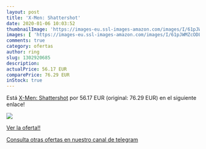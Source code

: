 ```yaml
---
layout: post
title: 'X-Men: Shattershot'
date: 2020-01-06 10:03:52
thumbnailImage: 'https://images-eu.ssl-images-amazon.com/images/I/61pJWMZcODL._SL200_.jpg'
images: [ 'https://images-eu.ssl-images-amazon.com/images/I/61pJWMZcODL._SL200_.jpg' ]
comments: true
category: ofertas
author: ring
slug: 1302920685
description:
actualPrice: 56.17 EUR
comparePrice: 76.29 EUR
inStock: true
---
```


Está [X-Men: Shattershot](https://www.amazon.com/dp/1302920685/?tag=redken08-20) por 56.17 EUR (original: 76.29 EUR) en el siguiente enlace!

[![](https://images-eu.ssl-images-amazon.com/images/I/61pJWMZcODL._SL200_.jpg)](https://www.amazon.com/dp/1302920685/?tag=redken08-20)

[Ver la oferta!!](https://www.amazon.com/dp/1302920685/?tag=redken08-20)

[Consulta otras ofertas en nuestro canal de telegram](https://t.me/s/ofertas25)
